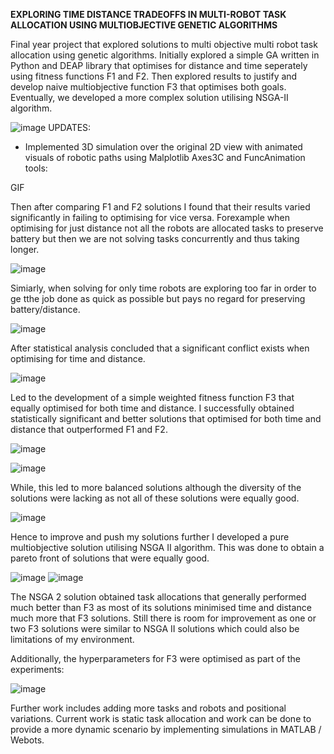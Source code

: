 **EXPLORING TIME DISTANCE TRADEOFFS IN MULTI-ROBOT TASK ALLOCATION USING MULTIOBJECTIVE GENETIC ALGORITHMS**

Final year project that explored solutions to multi objective multi robot task allocation using genetic algorithms. 
Initially explored a simple GA written in Python and DEAP library that optimises for distance and time seperately using fitness functions F1 and F2.
Then explored results to justify and develop naive multiobjective function F3 that optimises both goals. Eventually, we developed a more complex solution utilising NSGA-II algorithm.

![image](https://github.com/user-attachments/assets/9dde0e34-82c4-40b3-8ce4-f65a41947269)
UPDATES:
- Implemented 3D simulation over the original 2D view with animated visuals of robotic paths using Malplotlib Axes3C and FuncAnimation tools:

GIF

Then after comparing F1 and F2 solutions I found that their results varied significantly in failing to optimising for vice versa. 
Forexample when optimising for just distance not all the robots are allocated tasks to preserve battery but then we are not solving tasks concurrently and thus taking longer.

![image](https://github.com/user-attachments/assets/d42657c8-3bf5-4eb5-90ef-c184305870dc)

Simiarly, when solving for only time robots are exploring too far in order to ge tthe job done as quick as possible but pays no regard for preserving battery/distance.

![image](https://github.com/user-attachments/assets/bdafe643-92d9-4bea-bb39-ec2a0b23c78b)

After statistical analysis concluded that a significant conflict exists when optimising for time and distance.

![image](https://github.com/user-attachments/assets/c45b7bde-8938-4f7c-aa2e-751bb6890089)

Led to the development of a simple weighted fitness function F3 that equally optimised for both time and distance.
I successfully obtained statistically significant and better solutions that optimised for both time and distance that outperformed F1 and F2.

![image](https://github.com/user-attachments/assets/0d173de6-78af-4680-81c1-0fbeb8fb634f)

![image](https://github.com/user-attachments/assets/cb6d7865-d107-4d2b-b667-21dc609faccc)

While, this led to more balanced solutions although the diversity of the solutions were lacking as not all of these solutions were equally good.

![image](https://github.com/user-attachments/assets/e33351e8-cf7b-45c9-b683-4e4f23207e77)

Hence to improve and push my solutions further I developed a pure multiobjective solution utilising NSGA II algorithm.
This was done to obtain a pareto front of solutions that were equally good.

![image](https://github.com/user-attachments/assets/5a2aaff7-ebc5-4aa3-a28c-a11275106295)
![image](https://github.com/user-attachments/assets/87fdfeef-31b7-49b0-b987-2c461bcd1a31)

The NSGA 2 solution obtained task allocations that generally performed much better than F3 as most of its solutions minimised time and distance much more that F3 solutions.
Still there is room for improvement as one or two  F3 solutions were similar to NSGA II solutions which could also be limitations of my environment.

Additionally, the hyperparameters for F3 were optimised as part of the experiments:

![image](https://github.com/user-attachments/assets/43357187-a9f0-4e99-832c-96bc50fd639e)

Further work includes adding more tasks and robots and positional variations. 
Current work is static task allocation and work can be done to provide a more dynamic scenario by implementing simulations in MATLAB / Webots.
